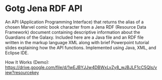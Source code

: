# Gotg Jena RDF API
An API (Application Programming Interface) that returns the alias of a chosen Marvel comic book character from a Jena RDF (Resource Data Framework) document containing descriptive information about the Guardians of the Galaxy. Included here are a Java file and an RDF file written in the markup language XML along with brief Powerpoint tutorial slides explaining how the API functions. Implemented using Java, XML, and Eclipse IDE. 

How It Works (Demo): https://drive.google.com/file/d/1wEJBYJJw4DBWxLvZy8_wJBJLF1cC5Qls/view?resourcekey
